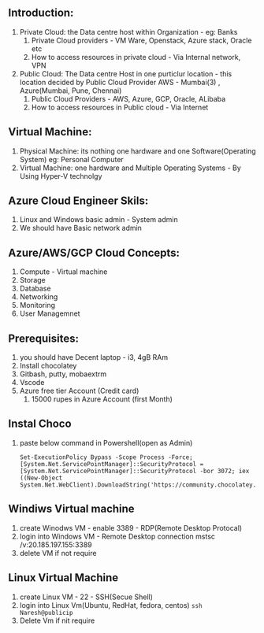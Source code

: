 ## Introduction: 
   1. Private Cloud: the Data centre host within Organization - eg: Banks 
        1. Private Cloud providers - VM Ware, Openstack, Azure stack, Oracle etc 
        2. How to access resources in private cloud - Via Internal network, VPN  
   2. Public Cloud: The Data centre Host in one purticlur location - this location decided by Public Cloud Provider 
           AWS - Mumbai(3) , Azure(Mumbai, Pune, Chennai) 
        1. Public Cloud Providers - AWS, Azure, GCP, Oracle, ALibaba 
        2. How to access resources in Public cloud - Via Internet  

## Virtual Machine:
   1. Physical Machine: its nothing one hardware and one Software(Operating System) eg: Personal Computer
   2. Virtual Machine: one hardware and Multiple Operating Systems - By Using Hyper-V technolgy  
   

## Azure Cloud Engineer Skils: 
   1. Linux and Windows basic admin - System admin
   2. We should have Basic network admin   

## Azure/AWS/GCP Cloud Concepts: 
   1. Compute - Virtual machine
   2. Storage
   3. Database 
   4. Networking
   5. Monitoring
   6. User Managemnet  

## Prerequisites: 
   1. you should have Decent laptop - i3, 4gB RAm
   2. Install chocolatey
   3. Gitbash, putty, mobaextrm
   4. Vscode 
   5. Azure free tier Account (Credit card)
      1. 15000 rupes in Azure Account (first Month) 

## Instal Choco 
   1. paste below command in Powershell(open as Admin)
      ```
      Set-ExecutionPolicy Bypass -Scope Process -Force; [System.Net.ServicePointManager]::SecurityProtocol = [System.Net.ServicePointManager]::SecurityProtocol -bor 3072; iex ((New-Object System.Net.WebClient).DownloadString('https://community.chocolatey.org/install.ps1'))
      ``` 
## Windiws Virtual machine 
   1. create Winodws VM - enable 3389 - RDP(Remote Desktop Protocal)
   2. login into Windows VM - Remote Desktop connection   mstsc /v:20.185.197.155:3389
   3. delete VM if not require

## Linux Virtual Machine 
   1. create Linux VM - 22 - SSH(Secue Shell) 
   2. login into Linux Vm(Ubuntu, RedHat, fedora, centos) ```ssh Naresh@publicip```
   3. Delete Vm if nit require  

   





